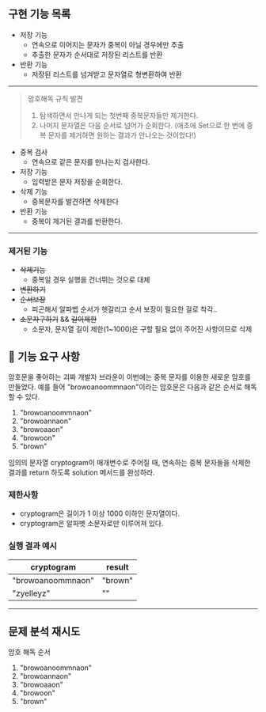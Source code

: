 
## 구현 기능 목록

- 저장 기능
  - 연속으로 이어지는 문자가 중복이 아닐 경우에만 추출
  - 추출한 문자가 순서대로 저장된 리스트를 반환
- 반환 기능
  - 저장된 리스트를 넘겨받고 문자열로 형변환하여 반환

---

>암호해독 규칙 발견
>1. 탐색하면서 만나게 되는 첫번째 중복문자들만 제거한다.
>2. 나머지 문자열은 다음 순서로 넘어가 순회한다.
   (애초에 Set으로 한 번에 중복 문자를 제거하면 원하는 결과가 안나오는 것이었다!)

- 중복 검사
  - 연속으로 같은 문자를 만나는지 검사한다.
- 저장 기능
  - 입력받은 문자 저장을 순회한다.
- 삭제 기능
  - 중복문자를 발견하면 삭제한다
- 반환 기능
  - 중복이 제거된 결과를 반환한다.


---

### 제거된 기능

- ~~삭제기능~~
  - 중복일 경우 실행을 건너뛰는 것으로 대체
- ~~변환하기~~
- ~~순서보장~~
  - 피곤해서 알파벱 순서가 헷갈리고 순서 보장이 필요한 걸로 착각..
- ~~소문자구하기~~ && ~~길이제한~~
  - 소문자, 문자열 길이 제한(1~1000)은 구할 필요 없이 주어진 사항이므로 삭제
  

## 🚀 기능 요구 사항

암호문을 좋아하는 괴짜 개발자 브라운이 이번에는 중복 문자를 이용한 새로운 암호를 만들었다. 예를 들어 "browoanoommnaon"이라는 암호문은 다음과 같은 순서로 해독할 수 있다.

1. "browoanoommnaon"
2. "browoannaon"
3. "browoaaon"
4. "browoon"
5. "brown"

임의의 문자열 cryptogram이 매개변수로 주어질 때, 연속하는 중복 문자들을 삭제한 결과를 return 하도록 solution 메서드를 완성하라.

### 제한사항

- cryptogram은 길이가 1 이상 1000 이하인 문자열이다.
- cryptogram은 알파벳 소문자로만 이루어져 있다.

### 실행 결과 예시

| cryptogram | result |
| --- | --- |
| "browoanoommnaon" | "brown" |
| "zyelleyz" | "" |

---

## 문제 분석 재시도

암호 해독 순서
1. "browoanoommnaon"
2. "browoannaon"
3. "browoaaon"
4. "browoon"
5. "brown"






